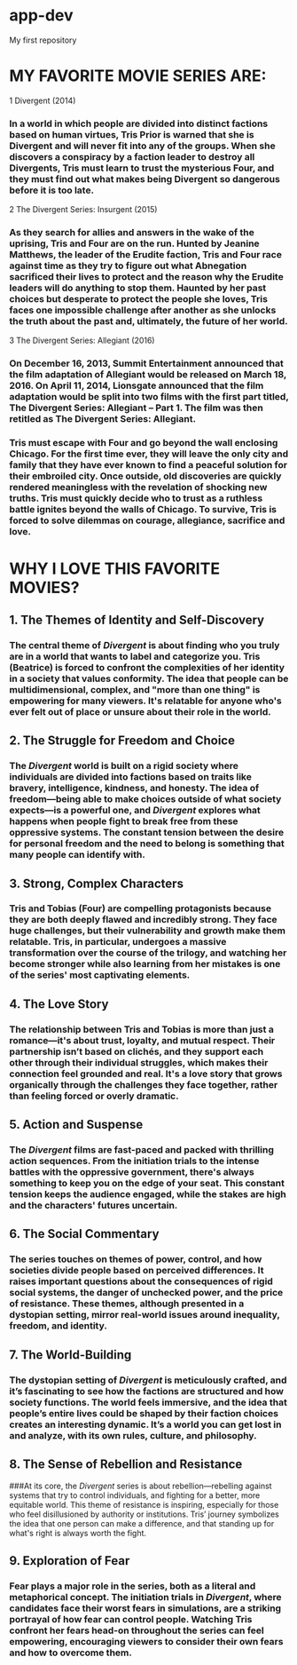# app-dev
My first repository
# MY FAVORITE MOVIE SERIES ARE:
1 Divergent (2014)
### In a world in which people are divided into distinct factions based on human virtues, Tris Prior is warned that she is Divergent and will never fit into any of the groups. When she discovers a conspiracy by a faction leader to destroy all Divergents, Tris must learn to trust the mysterious Four, and they must find out what makes being Divergent so dangerous before it is too late.

2 The Divergent Series: Insurgent (2015)
### As they search for allies and answers in the wake of the uprising, Tris and Four are on the run. Hunted by Jeanine Matthews, the leader of the Erudite faction, Tris and Four race against time as they try to figure out what Abnegation sacrificed their lives to protect and the reason why the Erudite leaders will do anything to stop them. Haunted by her past choices but desperate to protect the people she loves, Tris faces one impossible challenge after another as she unlocks the truth about the past and, ultimately, the future of her world.

3 The Divergent Series: Allegiant (2016)
### On December 16, 2013, Summit Entertainment announced that the film adaptation of Allegiant would be released on March 18, 2016. On April 11, 2014, Lionsgate announced that the film adaptation would be split into two films with the first part titled, The Divergent Series: Allegiant – Part 1. The film was then retitled as The Divergent Series: Allegiant.

### Tris must escape with Four and go beyond the wall enclosing Chicago. For the first time ever, they will leave the only city and family that they have ever known to find a peaceful solution for their embroiled city. Once outside, old discoveries are quickly rendered meaningless with the revelation of shocking new truths. Tris must quickly decide who to trust as a ruthless battle ignites beyond the walls of Chicago. To survive, Tris is forced to solve dilemmas on courage, allegiance, sacrifice and love.

# WHY I LOVE THIS FAVORITE MOVIES?

## 1. The Themes of Identity and Self-Discovery
### The central theme of *Divergent* is about finding who you truly are in a world that wants to label and categorize you. Tris (Beatrice) is forced to confront the complexities of her identity in a society that values conformity. The idea that people can be multidimensional, complex, and "more than one thing" is empowering for many viewers. It's relatable for anyone who's ever felt out of place or unsure about their role in the world.

## 2. The Struggle for Freedom and Choice
### The *Divergent* world is built on a rigid society where individuals are divided into factions based on traits like bravery, intelligence, kindness, and honesty. The idea of freedom—being able to make choices outside of what society expects—is a powerful one, and *Divergent* explores what happens when people fight to break free from these oppressive systems. The constant tension between the desire for personal freedom and the need to belong is something that many people can identify with.

## 3. Strong, Complex Characters
### Tris and Tobias (Four) are compelling protagonists because they are both deeply flawed and incredibly strong. They face huge challenges, but their vulnerability and growth make them relatable. Tris, in particular, undergoes a massive transformation over the course of the trilogy, and watching her become stronger while also learning from her mistakes is one of the series' most captivating elements.

## 4. The Love Story
### The relationship between Tris and Tobias is more than just a romance—it's about trust, loyalty, and mutual respect. Their partnership isn’t based on clichés, and they support each other through their individual struggles, which makes their connection feel grounded and real. It's a love story that grows organically through the challenges they face together, rather than feeling forced or overly dramatic.

## 5. Action and Suspense
### The *Divergent* films are fast-paced and packed with thrilling action sequences. From the initiation trials to the intense battles with the oppressive government, there's always something to keep you on the edge of your seat. This constant tension keeps the audience engaged, while the stakes are high and the characters' futures uncertain.

## 6. The Social Commentary
### The series touches on themes of power, control, and how societies divide people based on perceived differences. It raises important questions about the consequences of rigid social systems, the danger of unchecked power, and the price of resistance. These themes, although presented in a dystopian setting, mirror real-world issues around inequality, freedom, and identity.

## 7. The World-Building
### The dystopian setting of *Divergent* is meticulously crafted, and it’s fascinating to see how the factions are structured and how society functions. The world feels immersive, and the idea that people’s entire lives could be shaped by their faction choices creates an interesting dynamic. It’s a world you can get lost in and analyze, with its own rules, culture, and philosophy.

## 8. The Sense of Rebellion and Resistance
###At its core, the *Divergent* series is about rebellion—rebelling against systems that try to control individuals, and fighting for a better, more equitable world. This theme of resistance is inspiring, especially for those who feel disillusioned by authority or institutions. Tris’ journey symbolizes the idea that one person can make a difference, and that standing up for what's right is always worth the fight.

## 9. Exploration of Fear
### Fear plays a major role in the series, both as a literal and metaphorical concept. The initiation trials in *Divergent*, where candidates face their worst fears in simulations, are a striking portrayal of how fear can control people. Watching Tris confront her fears head-on throughout the series can feel empowering, encouraging viewers to consider their own fears and how to overcome them.
